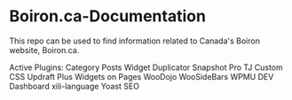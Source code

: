 # Boiron.ca-Documentation
This repo can be used to find information related to Canada's Boiron website, Boiron.ca.

Active Plugins:
Category Posts Widget
Duplicator
Snapshot Pro
TJ Custom CSS
Updraft Plus
Widgets on Pages
WooDojo
WooSideBars
WPMU DEV Dashboard
xili-language
Yoast SEO

